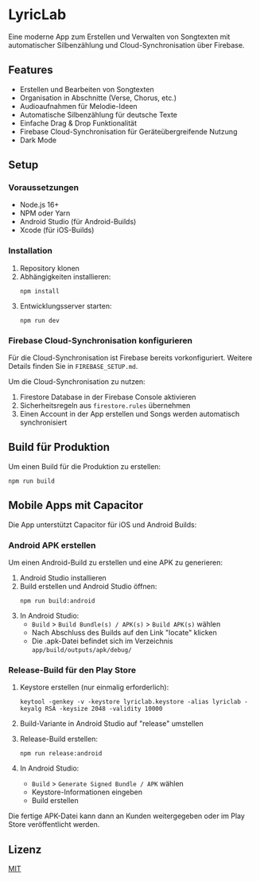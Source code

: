 # LyricLab

Eine moderne App zum Erstellen und Verwalten von Songtexten mit automatischer Silbenzählung und Cloud-Synchronisation über Firebase.

## Features

- Erstellen und Bearbeiten von Songtexten
- Organisation in Abschnitte (Verse, Chorus, etc.)
- Audioaufnahmen für Melodie-Ideen
- Automatische Silbenzählung für deutsche Texte
- Einfache Drag & Drop Funktionalität
- Firebase Cloud-Synchronisation für Geräteübergreifende Nutzung
- Dark Mode

## Setup

### Voraussetzungen

- Node.js 16+
- NPM oder Yarn
- Android Studio (für Android-Builds)
- Xcode (für iOS-Builds)

### Installation

1. Repository klonen
2. Abhängigkeiten installieren:
   ```
   npm install
   ```
3. Entwicklungsserver starten:
   ```
   npm run dev
   ```

### Firebase Cloud-Synchronisation konfigurieren

Für die Cloud-Synchronisation ist Firebase bereits vorkonfiguriert. Weitere Details finden Sie in `FIREBASE_SETUP.md`.

Um die Cloud-Synchronisation zu nutzen:
1. Firestore Database in der Firebase Console aktivieren
2. Sicherheitsregeln aus `firestore.rules` übernehmen
3. Einen Account in der App erstellen und Songs werden automatisch synchronisiert

## Build für Produktion

Um einen Build für die Produktion zu erstellen:

```
npm run build
```

## Mobile Apps mit Capacitor

Die App unterstützt Capacitor für iOS und Android Builds:

### Android APK erstellen

Um einen Android-Build zu erstellen und eine APK zu generieren:

1. Android Studio installieren
2. Build erstellen und Android Studio öffnen:
   ```
   npm run build:android
   ```
3. In Android Studio:
   - `Build` > `Build Bundle(s) / APK(s)` > `Build APK(s)` wählen
   - Nach Abschluss des Builds auf den Link "locate" klicken
   - Die .apk-Datei befindet sich im Verzeichnis `app/build/outputs/apk/debug/`

### Release-Build für den Play Store

1. Keystore erstellen (nur einmalig erforderlich):
   ```
   keytool -genkey -v -keystore lyriclab.keystore -alias lyriclab -keyalg RSA -keysize 2048 -validity 10000
   ```
   
2. Build-Variante in Android Studio auf "release" umstellen
3. Release-Build erstellen:
   ```
   npm run release:android
   ```
4. In Android Studio:
   - `Build` > `Generate Signed Bundle / APK` wählen
   - Keystore-Informationen eingeben
   - Build erstellen

Die fertige APK-Datei kann dann an Kunden weitergegeben oder im Play Store veröffentlicht werden.

## Lizenz

[MIT](LICENSE)
